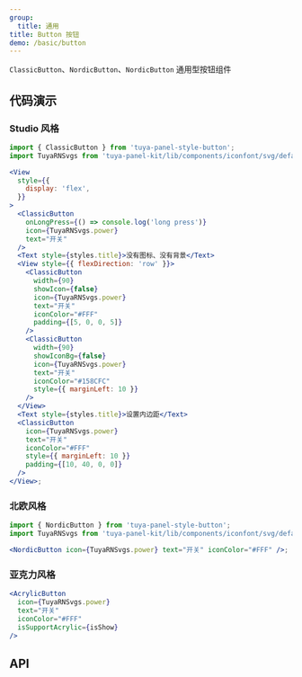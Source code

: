 ```yaml
---
group:
  title: 通用
title: Button 按钮
demo: /basic/button
---
```


<Desc>

`ClassicButton`、`NordicButton`、`NordicButton` 通用型按钮组件

</Desc>

## 代码演示

### Studio 风格

```jsx
import { ClassicButton } from 'tuya-panel-style-button';
import TuyaRNSvgs from 'tuya-panel-kit/lib/components/iconfont/svg/defaultSvg';

<View
  style={{
    display: 'flex',
  }}
>
  <ClassicButton
    onLongPress={() => console.log('long press')}
    icon={TuyaRNSvgs.power}
    text="开关"
  />
  <Text style={styles.title}>没有图标、没有背景</Text>
  <View style={{ flexDirection: 'row' }}>
    <ClassicButton
      width={90}
      showIcon={false}
      icon={TuyaRNSvgs.power}
      text="开关"
      iconColor="#FFF"
      padding={[5, 0, 0, 5]}
    />
    <ClassicButton
      width={90}
      showIconBg={false}
      icon={TuyaRNSvgs.power}
      text="开关"
      iconColor="#158CFC"
      style={{ marginLeft: 10 }}
    />
  </View>
  <Text style={styles.title}>设置内边距</Text>
  <ClassicButton
    icon={TuyaRNSvgs.power}
    text="开关"
    iconColor="#FFF"
    style={{ marginLeft: 10 }}
    padding={[10, 40, 0, 0]}
  />
</View>;
```

### 北欧风格

```jsx
import { NordicButton } from 'tuya-panel-style-button';
import TuyaRNSvgs from 'tuya-panel-kit/lib/components/iconfont/svg/defaultSvg';

<NordicButton icon={TuyaRNSvgs.power} text="开关" iconColor="#FFF" />;
```

### 亚克力风格

```jsx
<AcrylicButton
  icon={TuyaRNSvgs.power}
  text="开关"
  iconColor="#FFF"
  isSupportAcrylic={isShow}
/>
```

## API

<API src="../../../node_modules/tuya-panel-style-button/lib/index.d.ts" exports='["ClassicButton"]'></API>
